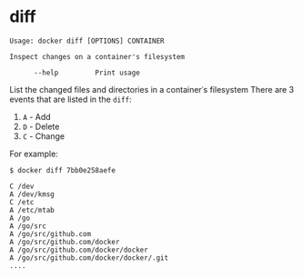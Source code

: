 <!--[metadata]>
+++
title = "diff"
description = "The diff command description and usage"
keywords = ["list, changed, files, container"]
[menu.main]
parent = "smn_cli"
+++
<![end-metadata]-->

# diff

    Usage: docker diff [OPTIONS] CONTAINER

    Inspect changes on a container's filesystem

          --help         Print usage

List the changed files and directories in a container᾿s filesystem
 There are 3 events that are listed in the `diff`:

1. `A` - Add
2. `D` - Delete
3. `C` - Change

For example:

    $ docker diff 7bb0e258aefe

    C /dev
    A /dev/kmsg
    C /etc
    A /etc/mtab
    A /go
    A /go/src
    A /go/src/github.com
    A /go/src/github.com/docker
    A /go/src/github.com/docker/docker
    A /go/src/github.com/docker/docker/.git
    ....
